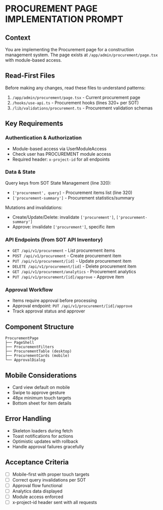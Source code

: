 # PROCUREMENT PAGE IMPLEMENTATION PROMPT

## Context
You are implementing the Procurement page for a construction management system. The page exists at `/app/admin/procurement/page.tsx` with module-based access.

## Read-First Files
Before making any changes, read these files to understand patterns:
1. `/app/admin/procurement/page.tsx` - Current procurement page
2. `/hooks/use-api.ts` - Procurement hooks (lines 320+ per SOT)
3. `/lib/validations/procurement.ts` - Procurement validation schemas

## Key Requirements

### Authentication & Authorization
- Module-based access via UserModuleAccess
- Check user has PROCUREMENT module access
- Required header: `x-project-id` for all endpoints

### Data & State
Query keys from SOT State Management (line 320):
- `['procurement', query]` - Procurement items list (line 320)
- `['procurement-summary']` - Procurement statistics/summary

Mutations and invalidations:
- Create/Update/Delete: invalidate `['procurement']`, `['procurement-summary']`
- Approve: invalidate `['procurement']`, specific item

### API Endpoints (from SOT API Inventory)
- `GET /api/v1/procurement` - List procurement items
- `POST /api/v1/procurement` - Create procurement item
- `PUT /api/v1/procurement/[id]` - Update procurement item
- `DELETE /api/v1/procurement/[id]` - Delete procurement item
- `GET /api/v1/procurement/analytics` - Procurement analytics
- `PUT /api/v1/procurement/[id]/approve` - Approve item

### Approval Workflow
- Items require approval before processing
- Approval endpoint: `PUT /api/v1/procurement/[id]/approve`
- Track approval status and approver

## Component Structure
```tsx
ProcurementPage
├── PageShell
├── ProcurementFilters
├── ProcurementTable (desktop)
├── ProcurementCards (mobile)
└── ApprovalDialog
```

## Mobile Considerations
- Card view default on mobile
- Swipe to approve gesture
- 48px minimum touch targets
- Bottom sheet for item details

## Error Handling
- Skeleton loaders during fetch
- Toast notifications for actions
- Optimistic updates with rollback
- Handle approval failures gracefully

## Acceptance Criteria
- [ ] Mobile-first with proper touch targets
- [ ] Correct query invalidations per SOT
- [ ] Approval flow functional
- [ ] Analytics data displayed
- [ ] Module access enforced
- [ ] x-project-id header sent with all requests